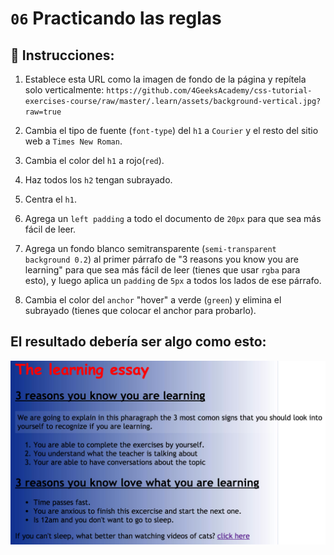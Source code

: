# `06` Practicando las reglas

## 📝 Instrucciones:

1. Establece esta URL como la imagen de fondo de la página y repítela solo verticalmente: `https://github.com/4GeeksAcademy/css-tutorial-exercises-course/raw/master/.learn/assets/background-vertical.jpg?raw=true`

2. Cambia el tipo de fuente (`font-type`) del `h1` a `Courier` y el resto del sitio web a `Times New Roman`.

3. Cambia el color del `h1` a rojo(`red`).

4. Haz todos los `h2` tengan subrayado.

5. Centra el `h1`.

6. Agrega un `left padding` a todo el documento de `20px` para que sea más fácil de leer.

7. Agrega un fondo blanco semitransparente (`semi-transparent background 0.2`) al primer párrafo de "3 reasons you know you are learning" para que sea más fácil de leer (tienes que usar `rgba` para esto), y luego aplica un `padding` de `5px` a todos los lados de ese párrafo.

8. Cambia el color del `anchor` "hover" a verde (`green`) y elimina el subrayado (tienes que colocar el anchor para probarlo).

## El resultado debería ser algo como esto:

![Example Image](../../.learn/assets/06-1.png?raw=true)
